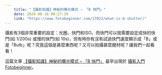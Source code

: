 ```yaml
---
    title: "【攝影知識】神秘的曝光模式 – 「B 快門」"
    date: 2024-08-16 08:27:39
    link: "https://www.fotobeginner.com/17022/what-is-b-shutter/"
---
```


<p>攝影有3個非常重要的設定：光圈、快門和ISO，而快門可以按需要設定成快的快門(如 1/200s) 或慢的快門(如 10s)，但有時你有沒有試過快門速度顯示成「B」或是「Bulb」呢？究竟這個是甚麼東西呢？又可以拍攝甚麼題材呢？讓我們一起看看！</p>
<p>這篇文章 <a href="https://www.fotobeginner.com/17022/what-is-b-shutter/">【攝影知識】神秘的曝光模式 &#8211; 「B 快門」</a> 最早出現於 <a href="https://www.fotobeginner.com">攝影入門 Fotobeginner</a>。</p>
